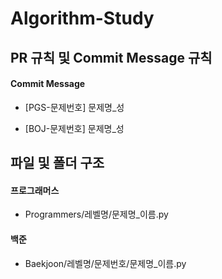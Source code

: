 # Algorithm-Study

## PR 규칙 및 Commit Message 규칙

#### Commit Message

- [PGS-문제번호] 문제명_성

- [BOJ-문제번호] 문제명_성

## 파일 및 폴더 구조

#### 프로그래머스

- Programmers/레벨명/문제명_이름.py

#### 백준

- Baekjoon/레벨명/문제번호/문제명_이름.py
